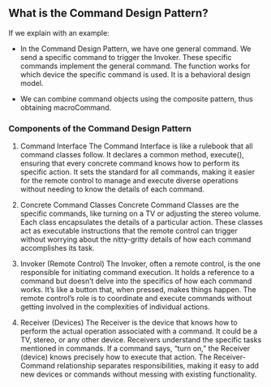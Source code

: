 ## What is the Command Design Pattern?

If we explain with an example:

- In the Command Design Pattern, we have one general command. We send a specific command to trigger the Invoker. These specific commands implement the general command. The function works for which device the specific command is used. It is a behavioral design model.

- We can combine command objects using the composite pattern, thus obtaining macroCommand.

### Components of the Command Design Pattern

1. Command Interface
   The Command Interface is like a rulebook that all command classes follow. It declares a common method, execute(), ensuring that every concrete command knows how to perform its specific action. It sets the standard for all commands, making it easier for the remote control to manage and execute diverse operations without needing to know the details of each command.

2. Concrete Command Classes
   Concrete Command Classes are the specific commands, like turning on a TV or adjusting the stereo volume. Each class encapsulates the details of a particular action. These classes act as executable instructions that the remote control can trigger without worrying about the nitty-gritty details of how each command accomplishes its task.

3. Invoker (Remote Control)
   The Invoker, often a remote control, is the one responsible for initiating command execution. It holds a reference to a command but doesn’t delve into the specifics of how each command works. It’s like a button that, when pressed, makes things happen. The remote control’s role is to coordinate and execute commands without getting involved in the complexities of individual actions.
4. Receiver (Devices)
   The Receiver is the device that knows how to perform the actual operation associated with a command. It could be a TV, stereo, or any other device. Receivers understand the specific tasks mentioned in commands. If a command says, “turn on,” the Receiver (device) knows precisely how to execute that action. The Receiver-Command relationship separates responsibilities, making it easy to add new devices or commands without messing with existing functionality.
